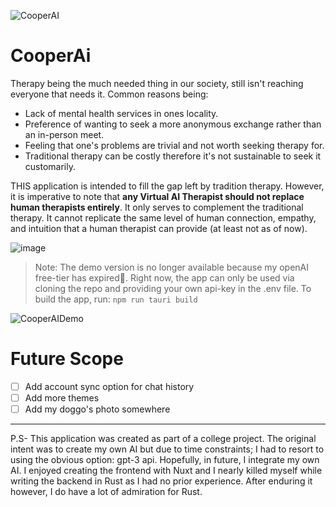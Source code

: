![CooperAI](https://github.com/kinxyo/CooperAI/assets/90744941/51aa36b1-dc35-4d16-9332-27102a4164b5)

# CooperAi

Therapy being the much needed thing in our society, still isn't reaching everyone that needs it. Common reasons being:
- Lack of mental health services in ones locality.
- Preference of wanting to seek a more anonymous exchange rather than an in-person meet.
- Feeling that one's problems are trivial and not worth seeking therapy for.
- Traditional therapy can be costly therefore it's not sustainable to seek it customarily.

THIS application is intended to fill the gap left by tradition therapy. However, it is imperative to note that **any Virtual AI Therapist should not replace human therapists entirely**. It only serves to complement the traditional therapy. It cannot replicate the same level of human connection, empathy, and intuition that a human therapist can provide (at least not as of now).

![image](https://github.com/kinxyo/CooperAI/assets/90744941/29f52ed9-8e73-4c7a-a8f5-4aca5807825f)

> Note: The demo version is no longer available because my openAI free-tier has expired🥲. Right now, the app can only be used via cloning the repo and providing your own api-key in the .env file. To build the app, run: `npm run tauri build`

![CooperAIDemo](https://github.com/kinxyo/CooperAI/assets/90744941/2245bc6c-f23c-4422-89e0-4e0b93f15230)

Future Scope
============

- [ ] Add account sync option for chat history
- [ ] Add more themes
- [ ] Add my doggo's photo somewhere

---
P.S- This application was created as part of a college project. The original intent was to create my own AI but due to time constraints; I had to resort to using the obvious option: gpt-3 api. Hopefully, in future, I integrate my own AI. I enjoyed creating the frontend with Nuxt and I nearly killed myself while writing the backend in Rust as I had no prior experience. After enduring it however, I do have a lot of admiration for Rust.
